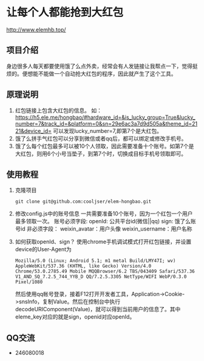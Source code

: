 # 让每个人都能抢到大红包
http://www.elemhb.top/

## 项目介绍
身边很多人每天都要使用饿了么点外卖，经常会有人发链接让我帮点一下，觉得挺烦的。便想能不能做一个自动抢大红包的程序，因此就产生了这个工具。

## 原理说明
1. 红包链接上包含大红包的信息。
如：https://h5.ele.me/hongbao/#hardware_id=&is_lucky_group=True&lucky_number=7&track_id=&platform=0&sn=29e6ac3a7d9d505a&theme_id=2121&device_id=
可以发现lucky_number=7,即第7个是大红包。
2. 饿了么拼手气红包可以分享到微信或者qq后，都可以绑定或修改手机号。
3. 饿了么每个红包最多可以被10个人领取，因此需要准备十个账号。如第7个是大红包，则用6个小号当垫子，到第7个时，切换成目标手机号领取即可。

## 使用教程
1. 克隆项目
	```
	git clone git@github.com:cooljser/elem-hongbao.git
	```

2. 修改config.js中的账号信息
一共需要准备10个账号，因为一个红包一个用户最多领取一次。
账号必须字段:
openId: 公共平台id(微信||qq)
sign: 饿了么账号id
非必须字段：
weixin_avatar：用户头像
weixin_username：用户名称

3. 如何获取openId、sign？
	使用chrome手机调试模式打开红包链接，并设置device的User-Agent为
	```
	Mozilla/5.0 (Linux; Android 5.1; m1 metal Build/LMY47I; wv) AppleWebKit/537.36 (KHTML, like Gecko) Version/4.0 Chrome/53.0.2785.49 Mobile MQQBrowser/6.2 TBS/043409 Safari/537.36 V1_AND_SQ_7.2.5_744_YYB_D QQ/7.2.5.3305 NetType/WIFI WebP/0.3.0 Pixel/1080
	```
	然后使用qq帐号登录，接着F12打开开发者工具，Application->Cookie->snsInfo，复制Value。然后在控制台中执行decodeURIComponent(Value)，就可以得到当前用户的信息了。其中eleme_key对应的就是sign，openid对应openId。

## QQ交流

- 246080018
